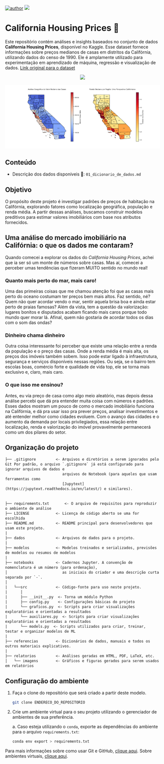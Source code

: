 [![author](https://img.shields.io/badge/Zeygler&nbsp;Oliveira-red.svg)](https://www.linkedin.com/in/zeygler-oliveira-a021a92a4/)
[![](https://img.shields.io/badge/Python-3.10+-blue.svg)](https://www.python.org/)

# California Housing Prices 🏡

Este repositório contém análises e insights baseados no conjunto de dados **California Housing Prices**, disponível no Kaggle. Esse dataset fornece informações sobre preços medianos de casas em distritos da Califórnia, utilizando dados do censo de 1990. Ele é amplamente utilizado para experimentação em aprendizado de máquina, regressão e visualização de dados.
[Link original para o dataset](https://www.kaggle.com/datasets/camnugent/california-housing-prices)

<p align="center"> 
  <a href="https://www.linkedin.com/in/zeygler-oliveira-a021a92a4/" target="_blank"><img src="https://img.shields.io/badge/-LinkedIn-%230077B5?style=for-the-badge&logo=linkedin&logoColor=white" target="_blank"></a> 
</p>

![geomap](https://github.com/ZeyOliveira/precos_casas/blob/master/relatorios/imagens/analise_geo.png)

## Conteúdo
- Descrição dos dados disponíveis 📑: `01_dicionario_de_dados.md`


## Objetivo
O propósito deste projeto é investigar padrões de preços de habitação na Califórnia, explorando fatores como localização geográfica, população e renda média. A partir dessas análises, buscamos construir modelos preditivos para estimar valores imobiliários com base nos atributos fornecidos.


##  Uma análise do mercado imobiliário na Califórnia: o que os dados me contaram?  

Quando comecei a explorar os dados do *California Housing Prices*, achei que ia ser só um monte de números sobre casas. Mas aí, comecei a perceber umas tendências que fizeram MUITO sentido no mundo real!  

### **Quanto mais perto do mar, mais caro!**
Uma das primeiras coisas que me chamou atenção foi que as casas mais perto do oceano costumam ter preços bem mais altos. Faz sentido, né? Quem não quer acordar vendo o mar, sentir aquela brisa boa e ainda estar perto de praias famosas? Além da vista, tem a questão da valorização: lugares bonitos e disputados acabam ficando mais caros porque todo mundo quer morar lá. Afinal, quem não gostaria de acordar todos os dias com o som das ondas? 

### **Dinheiro chama dinheiro**
Outra coisa interessante foi perceber que existe uma relação entre a renda da população e o preço das casas. Onde a renda média é mais alta, os preços dos imóveis também sobem. Isso pode estar ligado à infraestrutura, segurança e serviços disponíveis nessas regiões. Ou seja, se o bairro tem escolas boas, comércio forte e qualidade de vida top, ele se torna mais exclusivo e, claro, mais caro.  

### O que isso me ensinou?  
Antes, eu via preço de casa como algo meio aleatório, mas depois dessa análise percebi que dá pra entender muita coisa com números e padrões. Esses dados mostram um pouco de como o mercado imobiliário funciona na Califórnia, e dá pra usar isso pra prever preços, analisar investimentos e até entender melhor como cidades evoluem. Com o avanço das cidades e o aumento da demanda por locais privilegiados, essa relação entre localização, renda e valorização do imóvel provavelmente permanecerá como um dos pilares do setor. 



## Organização do projeto

```
├── .gitignore         <- Arquivos e diretórios a serem ignorados pelo Git Por padrão, o arquivo `.gitignore` já está configurado para ignorar arquivos de dados e
                          arquivos de Notebook (para aqueles que usam ferramentas como
                          [Jupytext](https://jupytext.readthedocs.io/en/latest/) e similares).    


├── requirements.txt       <- O arquivo de requisitos para reproduzir o ambiente de análise
├── LICENSE            <- Licença de código aberto se uma for escolhida
├── README.md          <- README principal para desenvolvedores que usam este projeto.
|
├── dados              <- Arquivos de dados para o projeto.
|
├── modelos            <- Modelos treinados e serializados, previsões de modelos ou resumos de modelos
|
├── notebooks          <- Cadernos Jupyter. A convenção de nomenclatura é um número (para ordenação),
│                         as iniciais do criador e uma descrição curta separada por `-`.
│
|   └──src             <- Código-fonte para uso neste projeto.
|      │
|      ├── __init__.py  <- Torna um módulo Python
|      ├── config.py    <- Configurações básicas do projeto
|      └── graficos.py  <- Scripts para criar visualizações exploratórias e orientadas a resultados
|      └── auxiliares.py  <- Scripts para criar visualizações exploratórias e orientadas a resultados
|      └── models.py  <- Scripts utilizados para criar, treinar, testar e organizar modelos de ML  
| 
├── referencias        <- Dicionários de dados, manuais e todos os outros materiais explicativos.
|
├── relatorios         <- Análises geradas em HTML, PDF, LaTeX, etc.
│   └── imagens        <- Gráficos e figuras gerados para serem usados em relatórios
```

## Configuração do ambiente

1. Faça o clone do repositório que será criado a partir deste modelo.

    ```bash
    git clone ENDERECO_DO_REPOSITORIO
    ```

2. Crie um ambiente virtual para o seu projeto utilizando o gerenciador de ambientes de sua preferência.

    a. Caso esteja utilizando o `conda`, exporte as dependências do ambiente para o arquivo `requirements.txt`:

      ```bash
      conda env export > requirements.txt
      ```

Para mais informações sobre como usar Git e GitHub, [clique aqui](https://cienciaprogramada.com.br/2021/09/guia-definitivo-git-github/). Sobre ambientes virtuais, [clique aqui](https://cienciaprogramada.com.br/2020/08/ambiente-virtual-projeto-python/).
